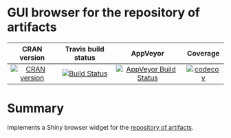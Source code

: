 GUI browser for the repository of artifacts
===========================================

| CRAN version    | Travis build status   | AppVeyor | Coverage |
| :-------------: |:---------------------:|:--------:|:--------:|
| [![CRAN version](http://www.r-pkg.org/badges/version/browser)](https://cran.r-project.org/package=browser) | [![Build Status](https://travis-ci.org/lbartnik/browser.svg?branch=master)](https://travis-ci.org/lbartnik/browser) | [![AppVeyor Build Status](https://ci.appveyor.com/api/projects/status/github/lbartnik/browser?branch=master&svg=true)](https://ci.appveyor.com/project/lbartnik/browser) | [![codecov](https://codecov.io/gh/lbartnik/browser/branch/master/graph/badge.svg)](https://codecov.io/gh/lbartnik/browser)|


# Summary

Implements a Shiny browser widget for the [repository of artifacts](https://github.com/lbartnik/repository).

